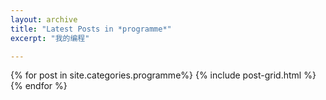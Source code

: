 ```yaml
---
layout: archive
title: "Latest Posts in *programme*"
excerpt: "我的编程"

---
```


<div class="tiles">
{% for post in site.categories.programme%}
	{% include post-grid.html %}
{% endfor %}
</div><!-- /.tiles -->
